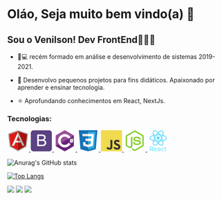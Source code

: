 # Oláo, Seja muito bem vindo(a) 👋
## Sou o Venilson! Dev FrontEnd👨🏽‍🚀

- 🚀💻 recém formado em análise e desenvolvimento de sistemas 2019-2021.

- 🔭 Desenvolvo pequenos projetos para fins didáticos. Apaixonado por aprender e ensinar tecnologia.

- ⚛️ Aprofundando conhecimentos em React, NextJs.

<h3 align="left">Tecnologias:</h3>
<p align="left">
<a href="https://angular.io/">  
<img src="https://raw.githubusercontent.com/devicons/devicon/master/icons/angularjs/angularjs-original.svg" alt="angular"  height="50">
</a> 

<a href="https://getbootstrap.com/">  
<img src="https://raw.githubusercontent.com/devicons/devicon/master/icons/bootstrap/bootstrap-plain.svg" alt="bootstrap" height="50">
</a> 

<a href="https://dotnet.microsoft.com/download">  
<img src="https://raw.githubusercontent.com/devicons/devicon/master/icons/csharp/csharp-original.svg" alt="c#"  height="50">
</a> 

<a href="https://www.w3schools.com/css/">  
<img src="https://raw.githubusercontent.com/devicons/devicon/master/icons/css3/css3-original.svg" alt="css3"  height="50">
</a> 

<a href="https://developer.mozilla.org/en-US/docs/Web/JavaScript">  
<img src="https://raw.githubusercontent.com/devicons/devicon/master/icons/javascript/javascript-original.svg" alt="javascript" height="50">
</a> 

<a href="https://nodejs.org/en/">  
<img src="https://raw.githubusercontent.com/devicons/devicon/master/icons/nodejs/nodejs-original.svg" alt="nodejs" w height="50">
</a> 
  
<a href="https://pt-br.reactjs.org/">  
<img src="https://raw.githubusercontent.com/devicons/devicon/master/icons/react/react-original-wordmark.svg" alt="nodejs" w height="50">
</a>

<p/>

![Anurag's GitHub stats](https://github-readme-stats.vercel.app/api?username=venilson1&show_icons=true&theme=material-palenight)

[![Top Langs](https://github-readme-stats.vercel.app/api/top-langs/?username=venilson1&layout=compact&theme=material-palenight)](https://github.com/anuraghazra/github-readme-stats)


[<img src="https://img.shields.io/badge/linkedin-%230077B5.svg?&style=for-the-badge&logo=linkedin&logoColor=white" />](https://www.linkedin.com/in/venilson1/) 
[<img src = "https://img.shields.io/badge/instagram-%23E4405F.svg?&style=for-the-badge&logo=instagram&logoColor=white">](https://www.instagram.com/padawan_programmer/) 
[<img src = "https://img.shields.io/badge/facebook-%231877F2.svg?&style=for-the-badge&logo=facebook&logoColor=white">](https://www.facebook.com/VehSantos2)
